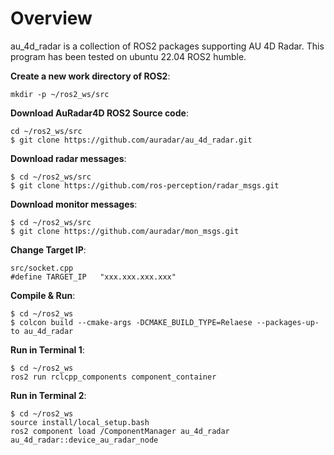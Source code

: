 Overview
========

au_4d_radar is a collection of ROS2 packages supporting AU 4D Radar.
This program has been tested on ubuntu 22.04 ROS2 humble.

**Create a new work directory of ROS2**:
```
mkdir -p ~/ros2_ws/src
```

**Download AuRadar4D ROS2 Source code**:
```
cd ~/ros2_ws/src
$ git clone https://github.com/auradar/au_4d_radar.git
```

**Download radar messages**:
```
$ cd ~/ros2_ws/src
$ git clone https://github.com/ros-perception/radar_msgs.git
```

**Download monitor messages**:
```
$ cd ~/ros2_ws/src
$ git clone https://github.com/auradar/mon_msgs.git
```

**Change Target IP**:
```
src/socket.cpp
#define TARGET_IP	"xxx.xxx.xxx.xxx"
```

**Compile & Run**:
```
$ cd ~/ros2_ws
$ colcon build --cmake-args -DCMAKE_BUILD_TYPE=Relaese --packages-up-to au_4d_radar
```

**Run in Terminal 1**:
```
$ cd ~/ros2_ws
ros2 run rclcpp_components component_container
```
**Run in Terminal 2**:
```
$ cd ~/ros2_ws
source install/local_setup.bash
ros2 component load /ComponentManager au_4d_radar au_4d_radar::device_au_radar_node
```

